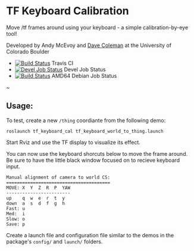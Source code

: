 # TF Keyboard Calibration

Move /tf frames around using your keyboard - a simple calibration-by-eye tool!

Developed by Andy McEvoy and [Dave Coleman](http://dav.ee/) at the University of Colorado Boulder

 * [![Build Status](https://travis-ci.org/davetcoleman/tf_keyboard_cal.svg)](https://travis-ci.org/davetcoleman/tf_keyboard_cal) Travis CI
 * [![Devel Job Status](http://jenkins.ros.org/buildStatus/icon?job=devel-indigo-tf-keyboard-cal)](http://jenkins.ros.org/job/devel-indigo-tf_keyboard_cal) Devel Job Status
 * [![Build Status](http://jenkins.ros.org/buildStatus/icon?job=ros-indigo-tf-keyboard-cal_binarydeb_trusty_amd64)](http://jenkins.ros.org/job/ros-indigo-tf-keyboard-cal_binarydeb_trusty_amd64/) AMD64 Debian Job Status

~[](resources/thing.png)

## Usage:

To test, create a new ``/thing`` coordiante from the following demo:

    roslaunch tf_keyboard_cal tf_keyboard_world_to_thing.launch

Start Rviz and use the TF display to visualize its effect.

You can now use the keyboard shorcuts below to move the frame around. Be sure to have the little black window focused on to recieve keyboard input.

    Manual alignment of camera to world CS:
    =======================================
    MOVE: X  Y  Z  R  P  YAW
    ------------------------
    up    q  w  e  r  t  y
    down  a  s  d  f  g  h
    Fast: u
    Med:  i
    Slow: o
    Save: p

Create a launch file and configuration file similar to the demos in the package's ``config/`` and ``launch/`` folders.
